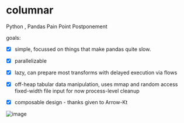 # columnar
Python , Pandas Pain Point Postponement

goals:
 - [x] simple, focussed on things that make pandas quite slow.
 - [x] parallelizable
 - [x] lazy, can prepare most transforms with delayed execution via flows
 - [x] off-heap tabular data manipulation, uses mmap and random access fixed-width file input for now
process-level cleanup 
- [x] composable design - thanks given to Arrow-Kt


![image](https://user-images.githubusercontent.com/73514/70218555-beec6f80-1775-11ea-85de-b1037ddd29c9.png)